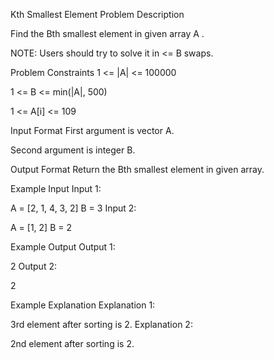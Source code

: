 Kth Smallest Element
Problem Description

Find the Bth smallest element in given array A .

NOTE: Users should try to solve it in <= B swaps.



Problem Constraints
1 <= |A| <= 100000

1 <= B <= min(|A|, 500)

1 <= A[i] <= 109



Input Format
First argument is vector A.

Second argument is integer B.



Output Format
Return the Bth smallest element in given array.



Example Input
Input 1:

A = [2, 1, 4, 3, 2]
B = 3
Input 2:

A = [1, 2]
B = 2


Example Output
Output 1:

 2
Output 2:

 2


Example Explanation
Explanation 1:

 3rd element after sorting is 2.
Explanation 2:

 2nd element after sorting is 2.